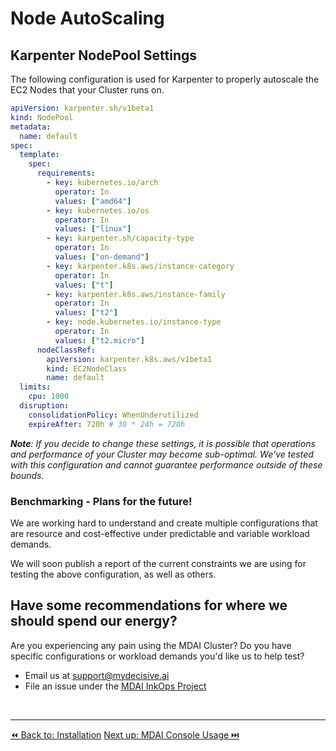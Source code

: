 # Node AutoScaling

## Karpenter NodePool Settings

The following configuration is used for Karpenter to properly autoscale the EC2 Nodes that your Cluster runs on.

```yaml
apiVersion: karpenter.sh/v1beta1
kind: NodePool
metadata:
  name: default
spec:
  template:
    spec:
      requirements:
        - key: kubernetes.io/arch
          operator: In
          values: ["amd64"]
        - key: kubernetes.io/os
          operator: In
          values: ["linux"]
        - key: karpenter.sh/capacity-type
          operator: In
          values: ["on-demand"]
        - key: karpenter.k8s.aws/instance-category
          operator: In
          values: ["t"]
        - key: karpenter.k8s.aws/instance-family
          operator: In
          values: ["t2"]
        - key: node.kubernetes.io/instance-type
          operator: In
          values: ["t2.micro"]
      nodeClassRef:
        apiVersion: karpenter.k8s.aws/v1beta1
        kind: EC2NodeClass
        name: default
  limits:
    cpu: 1000
  disruption:
    consolidationPolicy: WhenUnderutilized
    expireAfter: 720h # 30 * 24h = 720h
```

<div class="warning">
  <em><b>Note</b>: If you decide to change these settings, it is possible that operations and performance of your Cluster may become sub-optimal. We've tested with this configuration and cannot guarantee performance outside of these bounds.</em>
</div>

### Benchmarking - Plans for the future!

We are working hard to understand and create multiple configurations that are resource and cost-effective under predictable and variable workload demands.

We will soon publish a report of the current constraints we are using for testing the above configuration, as well as others.

## Have some recommendations for where we should spend our energy?

Are you experiencing any pain using the MDAI Cluster? Do you have specific configurations or workload demands you'd like us to help test?
* Email us at <a href="mailto:support@mydecisive.ai" target="_blank">support@mydecisive.ai</a>
* File an issue under the <a href="https://github.com/DecisiveAI/mdai-inkops/issues/new" target="_blank">MDAI InkOps Project

<br />

----
<span class="left"><a href="./installation.md">⏪ Back to: Installation</a></span>
<span class="right"><a href="../console/mdai-console.md">Next up: MDAI Console Usage ⏭️</a></span>
